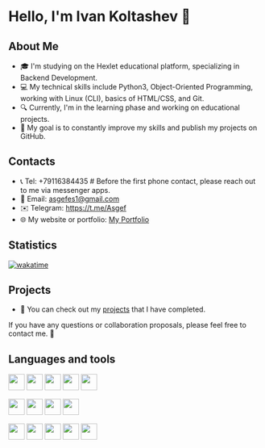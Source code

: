 # Hello, I'm Ivan Koltashev 👋

## About Me
- 🎓 I'm studying on the Hexlet educational platform, specializing in Backend Development.
- 💻 My technical skills include Python3, Object-Oriented Programming, working with Linux (CLI), basics of HTML/CSS, and Git.
- 🔍 Currently, I'm in the learning phase and working on educational projects.
- 🌱 My goal is to constantly improve my skills and publish my projects on GitHub.

## Contacts
- 📞 Tel: +79116384435  \#  Before the first phone contact, please reach out to me via messenger apps.
- 📧 Email: asgefes1@gmail.com
- ✉️ Telegram: https://t.me/Asgef
- 🌐 My website or portfolio: [My Portfolio](https://asgef.github.io)

## Statistics
[![wakatime](https://wakatime.com/badge/user/018c4031-c37e-4bef-9e6c-859fe4594dc2.svg)](https://wakatime.com/@018c4031-c37e-4bef-9e6c-859fe4594dc2)

## Projects
- 🚀 You can check out my [projects](url) that I have completed.

If you have any questions or collaboration proposals, please feel free to contact me. 🚀

## Languages and tools
<img height="32" width="32" src="https://cdn.simpleicons.org/python/_/eee" />   <img height="32" width="32" src="https://cdn.simpleicons.org/django/_/eee" />   <img height="32" width="32" src="https://cdn.simpleicons.org/flask/_/eee" />   <img height="32" width="32" src="https://cdn.simpleicons.org/HTML5/_/eee" />    <img height="32" width="32" src="https://cdn.simpleicons.org/CSS3/_/eee" />

<img height="32" width="32" src="https://cdn.simpleicons.org/Ubuntu/_/eee" />    <img height="32" width="32" src="https://cdn.simpleicons.org/Zsh/_/eee" />   <img height="32" width="32" src="https://cdn.simpleicons.org/PyCharm/_/eee" />    <img height="32" width="32" src="https://cdn.simpleicons.org/Postman/_/eee" />

<img height="32" width="32" src="https://cdn.simpleicons.org/Docker/_/eee" />   <img height="32" width="32" src="https://cdn.simpleicons.org/postgreSQL/_/eee" />   <img height="32" width="32" src="https://cdn.simpleicons.org/git/_/eee" />   <img height="32" width="32" src="https://cdn.simpleicons.org/Ansible/_/eee" />   <img height="32" width="32" src="https://cdn.simpleicons.org/Vagrant/_/eee" />   



<!--
**Asgef/Asgef** is a ✨ _special_ ✨ repository because its `README.md` (this file) appears on your GitHub profile.

Here are some ideas to get you started:

- 🔭 I’m currently working on ...
- 🌱 I’m currently learning ...
- 👯 I’m looking to collaborate on ...
- 🤔 I’m looking for help with ...
- 💬 Ask me about ...
- 📫 How to reach me: ...
- 😄 Pronouns: ...
- ⚡ Fun fact: ...
-->
